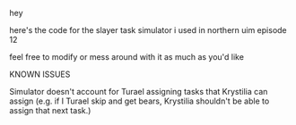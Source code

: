 hey

here's the code for the slayer task simulator i used in northern uim episode 12

feel free to modify or mess around with it as much as you'd like


KNOWN ISSUES

Simulator doesn't account for Turael assigning tasks that Krystilia can assign (e.g. if I Turael skip and get bears, Krystilia shouldn't be able to assign that next task.)
